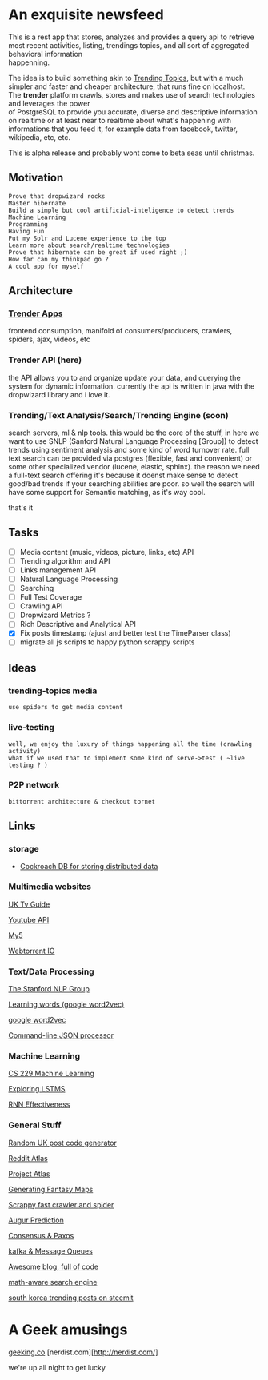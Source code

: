 # An exquisite newsfeed

This is a rest app that stores, analyzes and provides a query api to retrieve<br/>
most recent  activities, listing, trendings topics, and all sort of aggregated behavioral information<br/>
happenning.<br/>

The idea is to build something akin to [Trending Topics](https://github.com/datawrangling/trendingtopics), but with a much simpler and faster and cheaper architecture, that runs fine on localhost.<br/>
The **trender** platform crawls, stores and makes use of search technologies and leverages the power<br/> of PostgreSQL to provide you accurate, diverse and descriptive information on realtime or at least near to realtime about what's happening with informations that you feed it, for example data from facebook, twitter, wikipedia, etc, etc.<br/>

This is alpha release and probably wont come to beta seas until christmas.

## Motivation

    Prove that dropwizard rocks
    Master hibernate
    Build a simple but cool artificial-inteligence to detect trends
    Machine Learning
    Programming
    Having Fun
    Put my Solr and Lucene experience to the top
    Learn more about search/realtime technologies 
    Prove that hibernate can be great if used right ;)
    How far can my thinkpad go ?
    A cool app for myself

## Architecture

### [Trender Apps](https://github.com/0xae/trender-apps)
frontend consumption, manifold of consumers/producers,
crawlers, spiders, ajax, videos, etc

### Trender API (here)
the API allows you to and organize update your data,
and querying the system for dynamic information.
currently the api is written in java with the dropwizard library
and i love it.

### Trending/Text Analysis/Search/Trending Engine (soon)
search servers, ml & nlp tools. this would be the core of the stuff,
in here we want to use SNLP (Sanford Natural Language Processing [Group]) to detect
trends using sentiment analysis and some kind of word turnover rate. full text search
can be provided via postgres (flexible, fast and convenient) or some other specialized
vendor (lucene, elastic, sphinx).
the reason we need a full-text search offering it's because it doenst make sense
to detect good/bad trends if your searching abilities are poor.
so well the search will have some support for Semantic matching, as it's way cool.

that's it

## Tasks

- [ ] Media content (music, videos, picture, links, etc) API 
- [ ] Trending algorithm and API
- [ ] Links management API
- [ ] Natural Language Processing
- [ ] Searching
- [ ] Full Test Coverage
- [ ] Crawling API
- [ ] Dropwizard Metrics ?
- [ ] Rich Descriptive and Analytical API
- [X] Fix posts timestamp (ajust and better test the TimeParser class)
- [ ] migrate all js scripts to happy python scrappy scripts

## Ideas
    
### trending-topics media 
    use spiders to get media content
### live-testing
    well, we enjoy the luxury of things happening all the time (crawling activity)
    what if we used that to implement some kind of serve->test ( ~live testing ? )
### P2P network
    bittorrent architecture & checkout tornet
    
## Links
### storage
* [Cockroach DB for storing distributed data](https://cockroachdb-getting-started.glitch.me/#/cluster/all/overview)

### Multimedia websites
[UK Tv Guide](http://www.tvguide.co.uk/)

[Youtube API](https://www.youtube.com/yt/dev/demos.html#/sentiment)

[My5](https://www.my5.tv)

[Webtorrent IO](https://webtorrent.io/intro)

### Text/Data Processing
[The Stanford NLP Group](https://nlp.stanford.edu/)

[Learning words (google word2vec)](https://opensource.googleblog.com/2013/08/learning-meaning-behind-words.html)

[google word2vec](https://code.google.com/archive/p/word2vec/)

[Command-line JSON processor](https://github.com/stedolan/jq)

### Machine Learning
[CS 229 Machine Learning](http://cs229.stanford.edu/projects2013.html)

[Exploring LSTMS](http://blog.echen.me/2017/05/30/exploring-lstms/?imm_mid=0f2ce7&cmp=em-data-na-na-newsltr_20170614)

[RNN Effectiveness](http://karpathy.github.io/2015/05/21/rnn-effectiveness/)

### General Stuff    
[Random UK post code generator](https://www.doogal.co.uk/PostcodeGenerator.php)

[Reddit Atlas](https://www.reddit.com/r/RedditAtlas/)

[Project Atlas](https://draemm.li/various/place-atlas/)

[Generating Fantasy Maps](http://mewo2.com/notes/terrain/)

[Scrappy fast crawler and spider](https://scrapy.org/)

[Augur Prediction](https://augur.net/)

[Consensus & Paxos](https://hackernoon.com/how-your-data-is-stored-or-the-laws-of-the-imaginary-greeks-54c569c17a49)

[kafka & Message Queues](https://hackernoon.com/a-super-quick-comparison-between-kafka-and-message-queues-e69742d855a8)

[Awesome blog, full of code](https://www.approach0.xyz/tkblog/)

[math-aware search engine](https://github.com/approach0/search-engine)

[south korea trending posts on steemit](https://steemit.com/trending/kr)

# A Geek amusings
[geeking.co](http://geeking.co/)
[nerdist.com][http://nerdist.com/]

we're up all night to get lucky 
